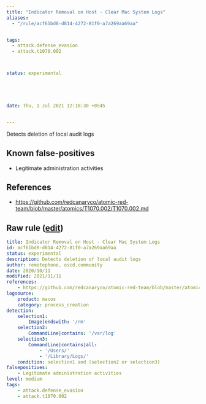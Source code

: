 ```yaml
---
title: "Indicator Removal on Host - Clear Mac System Logs"
aliases:
  - "/rule/acf61bd8-d814-4272-81f0-a7a269aa69aa"


tags:
  - attack.defense_evasion
  - attack.t1070.002



status: experimental





date: Thu, 1 Jul 2021 12:18:30 +0545


---
```


Detects deletion of local audit logs

<!--more-->


## Known false-positives

* Legitimate administration activities



## References

* https://github.com/redcanaryco/atomic-red-team/blob/master/atomics/T1070.002/T1070.002.md


## Raw rule ([edit](https://github.com/SigmaHQ/sigma/edit/master/rules/linux/macos/process_creation/proc_creation_macos_clear_system_logs.yml))
```yaml
title: Indicator Removal on Host - Clear Mac System Logs
id: acf61bd8-d814-4272-81f0-a7a269aa69aa
status: experimental
description: Detects deletion of local audit logs
author: remotephone, oscd.community
date: 2020/10/11
modified: 2021/11/11
references:
    - https://github.com/redcanaryco/atomic-red-team/blob/master/atomics/T1070.002/T1070.002.md
logsource:
    product: macos
    category: process_creation
detection:
    selection1:
        Image|endswith: '/rm'
    selection2:
        CommandLine|contains: '/var/log'
    selection3:
        CommandLine|contains|all:
            - '/Users/'
            - '/Library/Logs/'
    condition: selection1 and (selection2 or selection3)
falsepositives:
    - Legitimate administration activities
level: medium
tags:
    - attack.defense_evasion
    - attack.t1070.002

```
